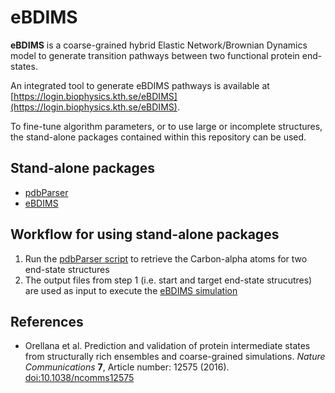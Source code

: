 # eBDIMS

**eBDIMS** is a coarse-grained hybrid Elastic Network/Brownian Dynamics
model to generate transition pathways between two functional protein end-states.

An integrated tool to generate eBDIMS pathways is available at [https://login.biophysics.kth.se/eBDIMS](https://login.biophysics.kth.se/eBDIMS).

To fine-tune algorithm parameters, or to use large or incomplete structures, the
stand-alone packages contained within this repository can be used.

## Stand-alone packages

* [pdbParser](https://github.com/ozyo/pdbParser)
* [eBDIMS](https://github.com/cabergh/eBDIMS)

## Workflow for using stand-alone packages

1. Run the [pdbParser script](https://github.com/ozyo/pdbParser) to retrieve the Carbon-alpha atoms for two end-state structures
2. The output files from step 1 (i.e. start and target end-state strucutres) are used as input to execute the [eBDIMS simulation](https://github.com/cabergh/eBDIMS)

## References

* Orellana et al. Prediction and validation of protein intermediate states from structurally rich ensembles and coarse-grained simulations. <i>Nature Communications</i> **7**, Article number: 12575 (2016). [doi:10.1038/ncomms12575](https://www.nature.com/articles/ncomms12575)
